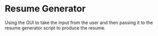 # Resume Generator

Using the GUI to take the input from the user and then passing it to the resume generator script to produce the resume.